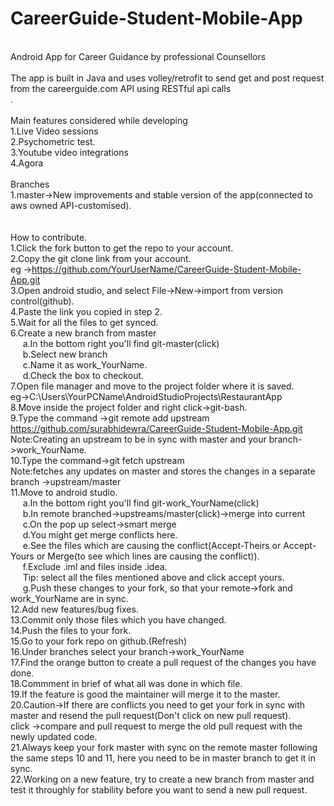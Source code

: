 # CareerGuide-Student-Mobile-App

<br/>Android App for Career Guidance by professional Counsellors
<br/>
<br/>The app is built in Java and uses volley/retrofit to send get and post request from the careerguide.com API using RESTful api calls
<br/>.
<br/>
<br/>Main features considered while developing
<br/>1.Live Video sessions
<br/>2.Psychometric test.
<br/>3.Youtube video integrations
<br/>4.Agora
<br/>
<br/>Branches
<br/>1.master->New improvements and stable version of the app(connected to aws owned API-customised).
<br/>
<br/>
<br/>How to contribute.
<br/>1.Click the fork button to get the repo to your account.
<br/>2.Copy the git clone link from your account.
<br/>eg ->https://github.com/YourUserName/CareerGuide-Student-Mobile-App.git
<br/>3.Open android studio, and select File->New->import from version control(github).
<br/>4.Paste the link you copied in step 2.
<br/>5.Wait for all the files to get synced.
<br/>6.Create a new branch from master
<br/>     a.In the bottom right you'll find git-master(click)
<br/>     b.Select new branch
<br/>     c.Name it as work_YourName.
<br/>     d.Check the box to checkout.
<br/>7.Open file manager and move to the project folder where it is saved.
<br/>eg->C:\Users\YourPCName\AndroidStudioProjects\RestaurantApp
<br/>8.Move inside the project folder and right click->git-bash.
<br/>9.Type the command ->git remote add upstream https://github.com/surabhidewra/CareerGuide-Student-Mobile-App.git
<br/>Note:Creating an upstream to be in sync with master and your branch->work_YourName.
<br/>10.Type the command->git fetch upstream
<br/>Note:fetches any updates on master and stores the changes in a separate branch ->upstream/master
<br/>11.Move to android studio.
<br/>     a.In the bottom right you'll find git-work_YourName(click)
<br/>     b.In remote branched->upstreams/master(click)->merge into current
<br/>     c.On the pop up select->smart merge
<br/>     d.You might get merge conflicts here.
<br/>     e.See the files which are causing the conflict(Accept-Theirs or Accept-Yours or Merge(to see which lines are causing the conflict)).
<br/>     f.Exclude .iml and files inside .idea. 
<br/>     Tip: select all the files mentioned above and click accept yours.
<br/>     g.Push these changes to your fork, so that your remote->fork and work_YourName are in sync.
<br/>12.Add new features/bug fixes.
<br/>13.Commit only those files which you have changed.
<br/>14.Push the files to your fork.
<br/>15.Go to your fork repo on github.(Refresh)
<br/>16.Under branches select your branch->work_YourName
<br/>17.Find the orange button to create a pull request of the changes you have done.
<br/>18.Commment in brief of what all was done in which file.
<br/>19.If the feature is good the maintainer will merge it to the master.
<br/>20.Caution->If there are conflicts you need to get your fork in sync with master and resend the pull request(Don't click on new pull request).
<br/>click ->compare and pull request to merge the old pull request with the newly updated code.
<br/>21.Always keep your fork master with sync on the remote master following the same steps 10 and 11, here you need to be in master branch to get it in sync.
<br/>22.Working on a new feature, try to create a new branch from master and test it throughly for stability before you want to send a new pull request.

